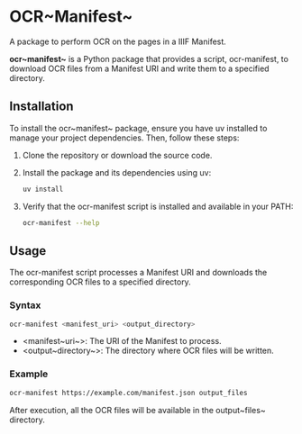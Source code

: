# OCR~Manifest~

A package to perform OCR on the pages in a IIIF Manifest.

**ocr~manifest~** is a Python package that provides a script,
ocr-manifest, to download OCR files from a Manifest URI and write them
to a specified directory.

## Installation

To install the ocr~manifest~ package, ensure you have uv installed to
manage your project dependencies. Then, follow these steps:

1.  Clone the repository or download the source code.

2.  Install the package and its dependencies using uv:

    ``` bash
    uv install
    ```

3.  Verify that the ocr-manifest script is installed and available in
    your PATH:

    ``` bash
    ocr-manifest --help
    ```

## Usage

The ocr-manifest script processes a Manifest URI and downloads the
corresponding OCR files to a specified directory.

### Syntax

``` bash
ocr-manifest <manifest_uri> <output_directory>
```

-   \<manifest~uri~\>: The URI of the Manifest to process.
-   \<output~directory~\>: The directory where OCR files will be
    written.

### Example

``` bash
ocr-manifest https://example.com/manifest.json output_files
```

After execution, all the OCR files will be available in the
output~files~ directory.
